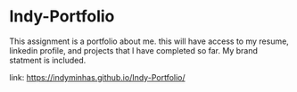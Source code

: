 # Indy-Portfolio


This assignment is a portfolio about me. this will have access to my resume, linkedin profile, and projects that I have completed so far.
My brand statment is included.

link: https://indyminhas.github.io/Indy-Portfolio/

